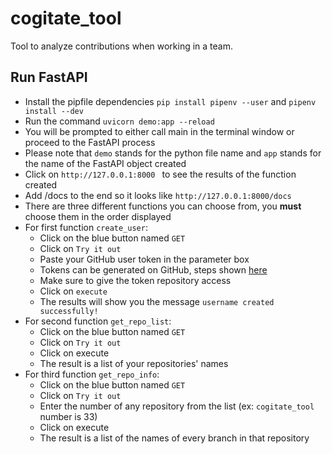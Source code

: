 # cogitate_tool
Tool to analyze contributions when working in a team.

## Run FastAPI
* Install the pipfile dependencies `pip install pipenv --user` and `pipenv install --dev`
* Run the command `uvicorn demo:app --reload`
* You will be prompted to either call main in the terminal window or proceed to the FastAPI process
* Please note that `demo` stands for the python file name and `app` stands for the name of the FastAPI object created
* Click on `http://127.0.0.1:8000 ` to see the results of the function created
* Add /docs to the end so it looks like `http://127.0.0.1:8000/docs`
* There are three different functions you can choose from, you __must__ choose them in the order displayed
* For first function `create_user`:
  * Click on the blue button named `GET`
  * Click on `Try it out`
  * Paste your GitHub user token in the parameter box
  * Tokens can be generated on GitHub, steps shown [here](https://help.github.com/en/github/authenticating-to-github/creating-a-personal-access-token-for-the-command-line#creating-a-token)
  *   Make sure to give the token repository access
  * Click on `execute`
  * The results will show you the message `username created successfully!`
* For second function `get_repo_list`:
  * Click on the blue button named `GET`
  * Click on `Try it out`
  * Click on execute
  * The result is a list of your repositories' names
* For third function `get_repo_info`:
  * Click on the blue button named `GET`
  * Click on `Try it out`
  * Enter the number of any repository from the list (ex: `cogitate_tool` number is 33)
  * Click on execute
  * The result is a list of the names of every branch in that repository